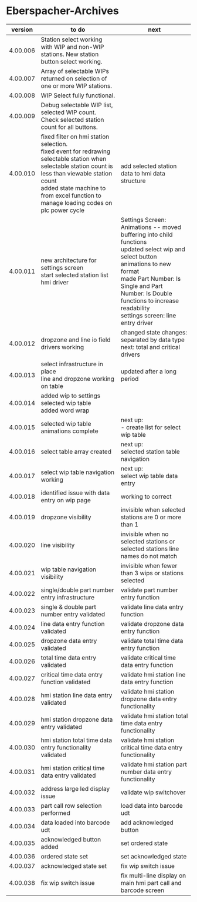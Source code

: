 # Eberspacher-Archives
version | to do | next
--------|-------|------
4.00.006 | Station select working with WIP and non-WIP stations. New station button select working. <br/> |
4.00.007 | Array of selectable WIPs returned on selection of one or more WIP stations. <br/> |
4.00.008 | WIP Select fully functional. <br/> |
4.00.009 | Debug selectable WIP list, selected WIP count. Check selected station count for all buttons. <br/> |
4.00.010 | fixed filter on hmi station selection. </br> fixed event for redrawing selectable station when selectable station count is less than viewable station count </br> added state machine to from excel function to manage loading codes on plc power cycle| add selected station data to hmi data structure
4.00.011 | new architecture for settings screen </br> start selected station list hmi driver | Settings Screen: Animations -- moved buffering into child functions </br> updated select wip and select button animations to new format </br> made Part Number: Is Single and Part Number: Is Double functions to increase readability </br> settings screen: line entry driver
4.00.012 | dropzone and line io field drivers working | changed state changes: separated by data type </br> next: total and critical drivers
4.00.013 | select infrastructure in place</br> line and dropzone working on table | updated after a long period
4.00.014 | added wip to settings selected wip table</br> added word wrap | 
4.00.015 | selected wip table animations complete | next up:</br> -  create list for select wip table
4.00.016 | select table array created | next up: </br> selected station table navigation
4.00.017 | select wip table navigation working | next up: </br> select wip table data entry
4.00.018 | identified issue with data entry on wip page | working to correct
4.00.019 | dropzone visibility | invisible when selected stations are 0 or more than 1
4.00.020 | line visibility | invisible when no selected stations or selected stations line names do not match
4.00.021 | wip table navigation visibility | invisible when fewer than 3 wips or stations selected
4.00.022 | single/double part number entry infrastructure | validate part number entry function
4.00.023 | single & double part number entry validated | validate line data entry function
4.00.024 | line data entry function validated | validate dropzone data entry function
4.00.025 | dropzone data entry validated | validate total time data entry function
4.00.026 | total time data entry validated | validate critical time data entry function
4.00.027 | critical time data entry function validated | validate hmi station line data entry function
4.00.028 | hmi station line data entry validated | validate hmi station dropzone data entry functionality
4.00.029 | hmi station dropzone data entry validated | validate hmi station total time data entry functionality
4.00.030 | hmi station total time data entry functionality validated | validate hmi station critical time data entry functionality
4.00.031 | hmi station critical time data entry validated | validate hmi station part number data entry functionality
4.00.032 | address large led display issue | validate wip switchover
4.00.033 | part call row selection performed | load data into barcode udt
4.00.034 | data loaded into barcode udt | add acknowledged button
4.00.035 | acknowledged button added | set ordered state
4.00.036 | ordered state set | set acknowledged state
4.00.037 | acknowledged state set | fix wip switch issue
4.00.038 | fix wip switch issue | fix multi-line display on <br> main hmi part call and barcode screen
